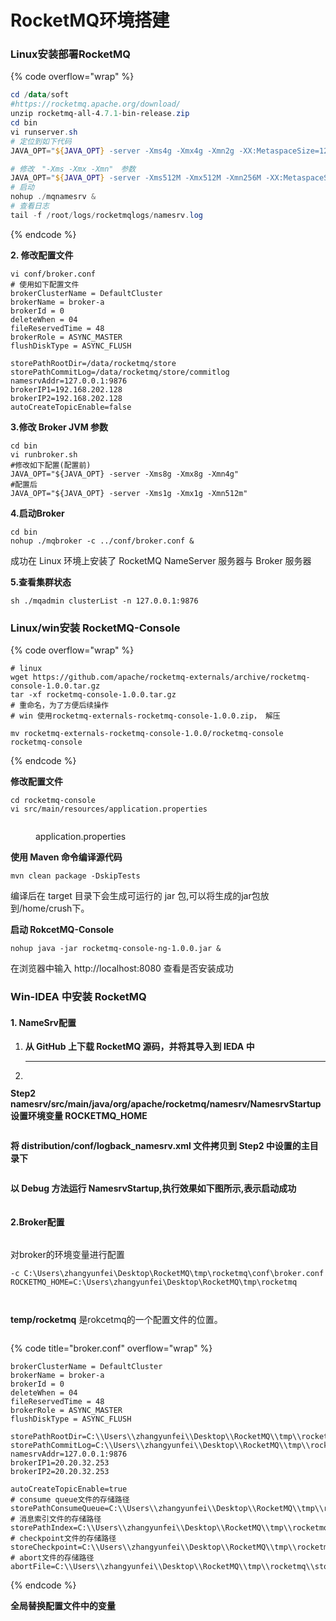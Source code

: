 # RocketMQ环境搭建

### Linux**安装部署RocketMQ**

{% code overflow="wrap" %}
```powershell
cd /data/soft
#https://rocketmq.apache.org/download/
unzip rocketmq-all-4.7.1-bin-release.zip
cd bin
vi runserver.sh
# 定位到如下代码
JAVA_OPT="${JAVA_OPT} -server -Xms4g -Xmx4g -Xmn2g -XX:MetaspaceSize=128m -XX:MaxMetaspaceSize=320m"

# 修改　"-Xms -Xmx -Xmn"　参数
JAVA_OPT="${JAVA_OPT} -server -Xms512M -Xmx512M -Xmn256M -XX:MetaspaceSize=128m -XX:MaxMetaspaceSize=320m"
# 启动
nohup ./mqnamesrv &
# 查看日志
tail -f /root/logs/rocketmqlogs/namesrv.log
```
{% endcode %}

**2. 修改配置文件**

```
vi conf/broker.conf
# 使用如下配置文件
brokerClusterName = DefaultCluster
brokerName = broker-a
brokerId = 0
deleteWhen = 04
fileReservedTime = 48
brokerRole = ASYNC_MASTER
flushDiskType = ASYNC_FLUSH

storePathRootDir=/data/rocketmq/store
storePathCommitLog=/data/rocketmq/store/commitlog
namesrvAddr=127.0.0.1:9876
brokerIP1=192.168.202.128
brokerIP2=192.168.202.128
autoCreateTopicEnable=false

```

**3.修改 Broker JVM 参数**

```
cd bin
vi runbroker.sh 
#修改如下配置(配置前)
JAVA_OPT="${JAVA_OPT} -server -Xms8g -Xmx8g -Xmn4g"
#配置后
JAVA_OPT="${JAVA_OPT} -server -Xms1g -Xmx1g -Xmn512m"
```

**4.启动Broker**

```
cd bin
nohup ./mqbroker -c ../conf/broker.conf &
```

成功在 Linux 环境上安装了 RocketMQ NameServer 服务器与 Broker 服务器

**5.查看集群状态**

```
sh ./mqadmin clusterList -n 127.0.0.1:9876
```

### **Linux/win安装 RocketMQ-Console**

{% code overflow="wrap" %}
```
# linux
wget https://github.com/apache/rocketmq-externals/archive/rocketmq-console-1.0.0.tar.gz
tar -xf rocketmq-console-1.0.0.tar.gz
# 重命名，为了方便后续操作
# win 使用rocketmq-externals-rocketmq-console-1.0.0.zip， 解压

mv rocketmq-externals-rocketmq-console-1.0.0/rocketmq-console  rocketmq-console
```
{% endcode %}

**修改配置文件**

```
cd rocketmq-console
vi src/main/resources/application.properties
```

<figure><img src="../../.gitbook/assets/image (11).png" alt=""><figcaption><p>application.properties</p></figcaption></figure>

**使用 Maven 命令编译源代码**

`mvn clean package -DskipTests`&#x20;

编译后在 target 目录下会生成可运行的 jar 包,可以将生成的jar包放到/home/crush下。

**启动 RokcetMQ-Console**

`nohup java -jar rocketmq-console-ng-1.0.0.jar &`

在浏览器中输入 http://localhost:8080 查看是否安装成功

### Win-IDEA 中安装 RocketMQ

#### 1. NameSrv配置

1. **从 GitHub 上下载 RocketMQ 源码，并将其导入到 IEDA 中**
2.  ****

    <figure><img src="../../.gitbook/assets/image (1).png" alt=""><figcaption></figcaption></figure>

**Step2  namesrv/src/main/java/org/apache/rocketmq/namesrv/NamesrvStartup 设置环境变量 ROCKETMQ\_HOME**

<figure><img src="../../.gitbook/assets/image (24).png" alt=""><figcaption></figcaption></figure>

**将 distribution/conf/logback\_namesrv.xml 文件拷贝到 Step2 中设置的主目录下**

<figure><img src="../../.gitbook/assets/image (7).png" alt=""><figcaption></figcaption></figure>

**以 Debug 方法运行 NamesrvStartup,执行效果如下图所示,表示启动成功**

<figure><img src="../../.gitbook/assets/image (17).png" alt=""><figcaption></figcaption></figure>

#### 2.Broker配置

<figure><img src="../../.gitbook/assets/image (6).png" alt=""><figcaption></figcaption></figure>

对broker的环境变量进行配置

```
-c C:\Users\zhangyunfei\Desktop\RocketMQ\tmp\rocketmq\conf\broker.conf
ROCKETMQ_HOME=C:\Users\zhangyunfei\Desktop\RocketMQ\tmp\rocketmq
```

<figure><img src="../../.gitbook/assets/image (8).png" alt=""><figcaption></figcaption></figure>

<figure><img src="../../.gitbook/assets/image (2).png" alt=""><figcaption></figcaption></figure>

**temp/rocketmq** 是rokcetmq的一个配置文件的位置。

<figure><img src="../../.gitbook/assets/image.png" alt=""><figcaption></figcaption></figure>

{% code title="broker.conf" overflow="wrap" %}
```editorconfig
brokerClusterName = DefaultCluster
brokerName = broker-a
brokerId = 0
deleteWhen = 04
fileReservedTime = 48
brokerRole = ASYNC_MASTER
flushDiskType = ASYNC_FLUSH

storePathRootDir=C:\\Users\\zhangyunfei\\Desktop\\RocketMQ\\tmp\\rocketmq\\store
storePathCommitLog=C:\\Users\\zhangyunfei\\Desktop\\RocketMQ\\tmp\\rocketmq\\store\\commitlog
namesrvAddr=127.0.0.1:9876
brokerIP1=20.20.32.253
brokerIP2=20.20.32.253

autoCreateTopicEnable=true
# consume queue文件的存储路径
storePathConsumeQueue=C:\\Users\\zhangyunfei\\Desktop\\RocketMQ\\tmp\\rocketmq\\store\\consumequeue
# 消息索引文件的存储路径
storePathIndex=C:\\Users\\zhangyunfei\\Desktop\\RocketMQ\\tmp\\rocketmq\\store\\index
# checkpoint文件的存储路径
storeCheckpoint=C:\\Users\\zhangyunfei\\Desktop\\RocketMQ\\tmp\\rocketmq\\store\\checkpoint
# abort文件的存储路径
abortFile=C:\\Users\\zhangyunfei\\Desktop\\RocketMQ\\tmp\\rocketmq\\store\\abort
```
{% endcode %}

**全局替换配置文件中的变量**&#x20;

<figure><img src="../../.gitbook/assets/image (9).png" alt=""><figcaption></figcaption></figure>

<figure><img src="../../.gitbook/assets/image (4).png" alt=""><figcaption></figcaption></figure>
